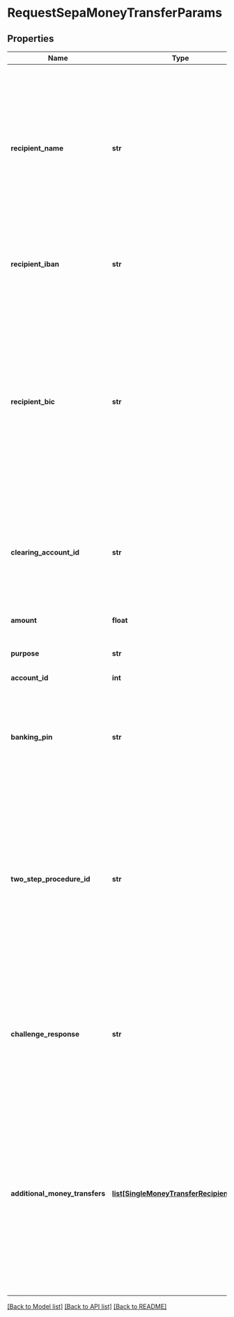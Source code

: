 # RequestSepaMoneyTransferParams

## Properties
Name | Type | Description | Notes
------------ | ------------- | ------------- | -------------
**recipient_name** | **str** | Name of the recipient. Note: Neither finAPI nor the involved bank servers are guaranteed to validate the recipient name. Even if the recipient name does not depict the actual registered account holder of the specified recipient account, the money transfer request might still be successful. This field is optional only when you pass a clearing account as the recipient. Otherwise, this field is required. | [optional] 
**recipient_iban** | **str** | IBAN of the recipient&#39;s account. This field is optional only when you pass a clearing account as the recipient. Otherwise, this field is required. | [optional] 
**recipient_bic** | **str** | BIC of the recipient&#39;s account. Note: This field is optional when you pass a clearing account as the recipient or if the bank connection of the account that you want to transfer money from supports the IBAN-Only money transfer. You can find this out via GET /bankConnections/&lt;id&gt;. Also note that when a BIC is given, then this BIC will be used for the money transfer request independent of whether it is required or not (unless you pass a clearing account, in which case this field will always be ignored). | [optional] 
**clearing_account_id** | **str** | Identifier of a clearing account. If this field is set, then the fields &#39;recipientName&#39;, &#39;recipientIban&#39; and &#39;recipientBic&#39; will be ignored and the recipient account will be the specified clearing account. | [optional] 
**amount** | **float** | The amount to transfer. Must be a positive decimal number with at most two decimal places (e.g. 99.90) | 
**purpose** | **str** | The purpose of the transfer transaction | [optional] 
**account_id** | **int** | Identifier of the bank account that you want to transfer money from | 
**banking_pin** | **str** | Online banking PIN. If a PIN is stored in the account&#39;s bank connection, then this field may remain unset. If the field is set though then it will always be used (even if there is some other PIN stored in the bank connection). | [optional] 
**two_step_procedure_id** | **str** | The bank-given ID of the two-step-procedure that should be used for the money transfer. For a list of available two-step-procedures, see the corresponding bank connection (GET /bankConnections). If this field is not set, then the bank connection&#39;s default two-step procedure will be used. Note that in this case, when the bank connection has no default two-step procedure set, then the service will return an error (see response messages for details). | [optional] 
**challenge_response** | **str** | Challenge response. This field should be set only when the previous attempt to request a SEPA money transfer failed with HTTP code 510, i.e. the bank sent a challenge for the user for an additional authentication. In this case, this field must contain the response to the bank&#39;s challenge. | [optional] 
**additional_money_transfers** | [**list[SingleMoneyTransferRecipientData]**](SingleMoneyTransferRecipientData.md) | In case that you want to submit not just a single money transfer, but do a collective money transfer, use this field to pass a list of additional money transfer orders. The service will then pass a collective money transfer request to the bank, including both the money transfer specified on the top-level, as well as all money transfers specified in this list. Note that you should check the account&#39;s &#39;supportedOrders&#39; field to find out whether or not it is supporting collective money transfers. | [optional] 

[[Back to Model list]](../README.md#documentation-for-models) [[Back to API list]](../README.md#documentation-for-api-endpoints) [[Back to README]](../README.md)


